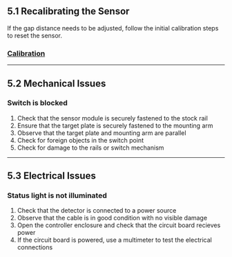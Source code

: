 ## 5.1 Recalibrating the Sensor

If the gap distance needs to be adjusted, follow the initial calibration steps to reset the sensor.

### [Calibration](switchgap_operation.md#calibrating-the-sensor)

---

## 5.2 Mechanical Issues

### Switch is blocked
1. Check that the sensor module is securely fastened to the stock rail
2. Ensure that the target plate is securely fastened to the mounting arm
3. Observe that the target plate and mounting arm are parallel
4. Check for foreign objects in the switch point
5. Check for damage to the rails or switch mechanism

---

## 5.3 Electrical Issues

### Status light is not illuminated
1. Check that the detector is connected to a power source
2. Observe that the cable is in good condition with no visible damage
3. Open the controller enclosure and check that the circuit board recieves power
4. If the circuit board is powered, use a multimeter to test the electrical connections
